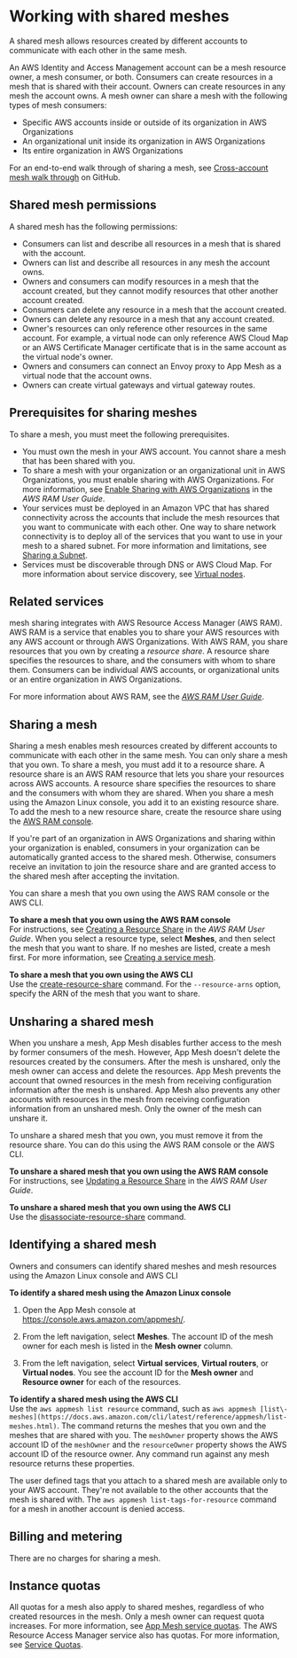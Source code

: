 # Working with shared meshes<a name="sharing"></a>

A shared mesh allows resources created by different accounts to communicate with each other in the same mesh\.

An AWS Identity and Access Management account can be a mesh resource owner, a mesh consumer, or both\. Consumers can create resources in a mesh that is shared with their account\. Owners can create resources in any mesh the account owns\. A mesh owner can share a mesh with the following types of mesh consumers:
+ Specific AWS accounts inside or outside of its organization in AWS Organizations
+ An organizational unit inside its organization in AWS Organizations
+ Its entire organization in AWS Organizations

For an end\-to\-end walk through of sharing a mesh, see [Cross\-account mesh walk through](https://github.com/aws/aws-app-mesh-examples/tree/main/walkthroughs/howto-cross-account) on GitHub\.

## Shared mesh permissions<a name="sharing-permissions"></a>

A shared mesh has the following permissions:
+ Consumers can list and describe all resources in a mesh that is shared with the account\.
+ Owners can list and describe all resources in any mesh the account owns\.
+ Owners and consumers can modify resources in a mesh that the account created, but they cannot modify resources that other another account created\.
+ Consumers can delete any resource in a mesh that the account created\.
+ Owners can delete any resource in a mesh that any account created\.
+ Owner's resources can only reference other resources in the same account\. For example, a virtual node can only reference AWS Cloud Map or an AWS Certificate Manager certificate that is in the same account as the virtual node's owner\.
+ Owners and consumers can connect an Envoy proxy to App Mesh as a virtual node that the account owns\.
+ Owners can create virtual gateways and virtual gateway routes\.

## Prerequisites for sharing meshes<a name="sharing-prereqs"></a>

To share a mesh, you must meet the following prerequisites\.
+ You must own the mesh in your AWS account\. You cannot share a mesh that has been shared with you\.
+ To share a mesh with your organization or an organizational unit in AWS Organizations, you must enable sharing with AWS Organizations\. For more information, see [ Enable Sharing with AWS Organizations](https://docs.aws.amazon.com/ram/latest/userguide/getting-started-sharing.html#getting-started-sharing-orgs) in the *AWS RAM User Guide*\.
+ Your services must be deployed in an Amazon VPC that has shared connectivity across the accounts that include the mesh resources that you want to communicate with each other\. One way to share network connectivity is to deploy all of the services that you want to use in your mesh to a shared subnet\. For more information and limitations, see [Sharing a Subnet](https://docs.aws.amazon.com/vpc/latest/userguide/vpc-sharing.html#vpc-sharing-share-subnet)\.
+ Services must be discoverable through DNS or AWS Cloud Map\. For more information about service discovery, see [Virtual nodes](virtual_nodes.md)\.

## Related services<a name="sharing-related"></a>

mesh sharing integrates with AWS Resource Access Manager \(AWS RAM\)\. AWS RAM is a service that enables you to share your AWS resources with any AWS account or through AWS Organizations\. With AWS RAM, you share resources that you own by creating a *resource share*\. A resource share specifies the resources to share, and the consumers with whom to share them\. Consumers can be individual AWS accounts, or organizational units or an entire organization in AWS Organizations\.

For more information about AWS RAM, see the *[AWS RAM User Guide](https://docs.aws.amazon.com/ram/latest/userguide/)*\.

## Sharing a mesh<a name="sharing-share"></a>

Sharing a mesh enables mesh resources created by different accounts to communicate with each other in the same mesh\. You can only share a mesh that you own\. To share a mesh, you must add it to a resource share\. A resource share is an AWS RAM resource that lets you share your resources across AWS accounts\. A resource share specifies the resources to share and the consumers with whom they are shared\. When you share a mesh using the Amazon Linux console, you add it to an existing resource share\. To add the mesh to a new resource share, create the resource share using the [AWS RAM console](https://console.aws.amazon.com/ram)\.

If you're part of an organization in AWS Organizations and sharing within your organization is enabled, consumers in your organization can be automatically granted access to the shared mesh\. Otherwise, consumers receive an invitation to join the resource share and are granted access to the shared mesh after accepting the invitation\.

You can share a mesh that you own using the AWS RAM console or the AWS CLI\.

**To share a mesh that you own using the AWS RAM console**  
For instructions, see [Creating a Resource Share](https://docs.aws.amazon.com/ram/latest/userguide/working-with-sharing.html#working-with-sharing-create) in the *AWS RAM User Guide*\. When you select a resource type, select **Meshes**, and then select the mesh that you want to share\. If no meshes are listed, create a mesh first\. For more information, see [Creating a service mesh](meshes.md#create-mesh)\.

**To share a mesh that you own using the AWS CLI**  
Use the [create\-resource\-share](https://docs.aws.amazon.com/cli/latest/reference/ram/create-resource-share.html) command\. For the `--resource-arns` option, specify the ARN of the mesh that you want to share\.

## Unsharing a shared mesh<a name="sharing-unshare"></a>

When you unshare a mesh, App Mesh disables further access to the mesh by former consumers of the mesh\. However, App Mesh doesn't delete the resources created by the consumers\. After the mesh is unshared, only the mesh owner can access and delete the resources\. App Mesh prevents the account that owned resources in the mesh from receiving configuration information after the mesh is unshared\. App Mesh also prevents any other accounts with resources in the mesh from receiving configuration information from an unshared mesh\. Only the owner of the mesh can unshare it\.

To unshare a shared mesh that you own, you must remove it from the resource share\. You can do this using the AWS RAM console or the AWS CLI\.

**To unshare a shared mesh that you own using the AWS RAM console**  
For instructions, see [Updating a Resource Share](https://docs.aws.amazon.com/ram/latest/userguide/working-with-sharing.html#working-with-sharing-update) in the *AWS RAM User Guide*\.

**To unshare a shared mesh that you own using the AWS CLI**  
Use the [disassociate\-resource\-share](https://docs.aws.amazon.com/cli/latest/reference/ram/disassociate-resource-share.html) command\.

## Identifying a shared mesh<a name="sharing-identify"></a>

Owners and consumers can identify shared meshes and mesh resources using the Amazon Linux console and AWS CLI

**To identify a shared mesh using the Amazon Linux console**

1. Open the App Mesh console at [https://console\.aws\.amazon\.com/appmesh/](https://console.aws.amazon.com/appmesh/)\. 

1. From the left navigation, select **Meshes**\. The account ID of the mesh owner for each mesh is listed in the **Mesh owner** column\.

1. From the left navigation, select **Virtual services**, **Virtual routers**, or **Virtual nodes**\. You see the account ID for the **Mesh owner** and **Resource owner** for each of the resources\.

**To identify a shared mesh using the AWS CLI**  
Use the `aws appmesh list resource` command, such as `aws appmesh [list\-meshes](https://docs.aws.amazon.com/cli/latest/reference/appmesh/list-meshes.html)`\. The command returns the meshes that you own and the meshes that are shared with you\. The `meshOwner` property shows the AWS account ID of the `meshOwner` and the `resourceOwner` property shows the AWS account ID of the resource owner\. Any command run against any mesh resource returns these properties\.

The user defined tags that you attach to a shared mesh are available only to your AWS account\. They're not available to the other accounts that the mesh is shared with\. The `aws appmesh list-tags-for-resource` command for a mesh in another account is denied access\.

## Billing and metering<a name="sharing-billing"></a>

There are no charges for sharing a mesh\.

## Instance quotas<a name="sharing-limits"></a>

All quotas for a mesh also apply to shared meshes, regardless of who created resources in the mesh\. Only a mesh owner can request quota increases\. For more information, see [App Mesh service quotas](service-quotas.md)\. The AWS Resource Access Manager service also has quotas\. For more information, see [Service Quotas](https://docs.aws.amazon.com/ram/latest/userguide/what-is.html#what-is-limits)\.